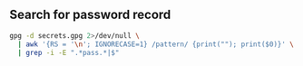## Search for password record
```bash
gpg -d secrets.gpg 2>/dev/null \
  | awk '{RS = '\n'; IGNORECASE=1} /pattern/ {print(""); print($0)}' \
  | grep -i -E ".*pass.*|$"
```
